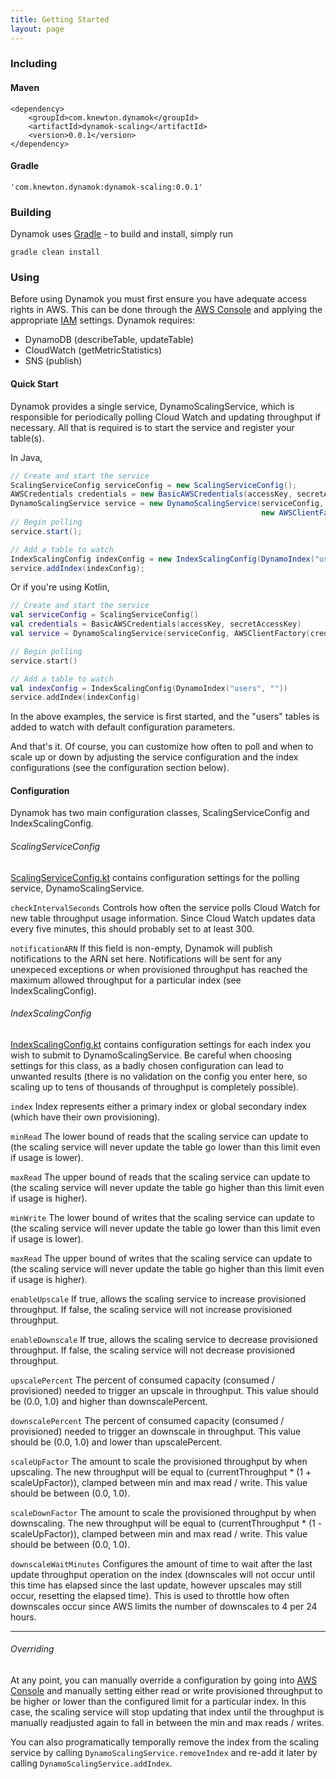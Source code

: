 ```yaml
---
title: Getting Started
layout: page
---
```


### Including
#### Maven
```
<dependency>
    <groupId>com.knewton.dynamok</groupId>
    <artifactId>dynamok-scaling</artifactId>
    <version>0.0.1</version>
</dependency>
```
#### Gradle
```
'com.knewton.dynamok:dynamok-scaling:0.0.1'
```

### Building

Dynamok uses [Gradle](https://gradle.org/) - to build and install, simply run

```
gradle clean install
```

### Using

Before using Dynamok you must first ensure you have adequate access rights in AWS.  This can be done through the [AWS Console](http://aws.amazon.com/console/) and applying the appropriate [IAM](http://aws.amazon.com/iam/) settings.  Dynamok requires:

- DynamoDB (describeTable, updateTable)
- CloudWatch (getMetricStatistics)
- SNS (publish)

#### Quick Start

Dynamok provides a single service, DynamoScalingService, which is responsible for periodically polling Cloud Watch and updating throughput if necessary.  All that is required is to start the service and register your table(s).

In Java,

```java
// Create and start the service
ScalingServiceConfig serviceConfig = new ScalingServiceConfig();
AWSCredentials credentials = new BasicAWSCredentials(accessKey, secretAccessKey);
DynamoScalingService service = new DynamoScalingService(serviceConfig,
                                                        new AWSClientFactory(credentials));
// Begin polling
service.start();

// Add a table to watch
IndexScalingConfig indexConfig = new IndexScalingConfig(DynamoIndex("users", ""));
service.addIndex(indexConfig);
```

Or if you're using Kotlin,

```kotlin
// Create and start the service
val serviceConfig = ScalingServiceConfig()
val credentials = BasicAWSCredentials(accessKey, secretAccessKey)
val service = DynamoScalingService(serviceConfig, AWSClientFactory(credentials))

// Begin polling
service.start()

// Add a table to watch
val indexConfig = IndexScalingConfig(DynamoIndex("users", ""))
service.addIndex(indexConfig)
```

In the above examples, the service is first started, and the "users" tables is added to watch with default configuration parameters.

And that's it.  Of course, you can customize how often to poll and when to scale up or down by adjusting the service configuration and the index configurations (see the configuration section below).

#### Configuration

Dynamok has two main configuration classes, ScalingServiceConfig and IndexScalingConfig.

###### ScalingServiceConfig

[ScalingServiceConfig.kt](https://github.com/Knewton/dynamok/blob/master/dynamok-scaling/src/main/kotlin/com/knewton/dynamok/config/ScalingServiceConfig.kt) contains configuration settings for the polling service, DynamoScalingService.

`checkIntervalSeconds`
Controls how often the service polls Cloud Watch for new table throughput usage information.  Since Cloud Watch updates data every five minutes, this should probably set to at least 300.

`notificationARN`
If this field is non-empty, Dynamok will publish notifications to the ARN set here.  Notifications will be sent for any unexpeced exceptions or when provisioned throughput has reached the maximum allowed throughput for a particular index (see IndexScalingConfig).

###### IndexScalingConfig

[IndexScalingConfig.kt](https://github.com/Knewton/dynamok/blob/master/dynamok-scaling/src/main/kotlin/com/knewton/dynamok/config/IndexScalingConfig.kt) contains configuration settings for each index you wish to submit to DynamoScalingService.  Be careful when choosing settings for this class, as a badly chosen configuration can lead to unwanted results (there is no validation on the config you enter here, so scaling up to tens of thousands of throughput is completely possible).

`index`
Index represents either a primary index or global secondary index (which have their own provisioning).

`minRead`
The lower bound of reads that the scaling service can update to (the scaling service will never update the table go lower than this limit even if usage is lower).

`maxRead`
The upper bound of reads that the scaling service can update to (the scaling service will never update the table go higher than this limit even if usage is higher).

`minWrite`
The lower bound of writes that the scaling service can update to (the scaling service will never update the table go lower than this limit even if usage is lower).

`maxRead`
The upper bound of writes that the scaling service can update to (the scaling service will never update the table go higher than this limit even if usage is higher).

`enableUpscale`
If true, allows the scaling service to increase provisioned throughput.  If false, the scaling service will not increase provisioned throughput.

`enableDownscale`
If true, allows the scaling service to decrease provisioned throughput.  If false, the scaling service will not decrease provisioned throughput.

`upscalePercent`
The percent of consumed capacity (consumed / provisioned) needed to trigger an upscale in throughput.  This value should be (0.0, 1.0) and higher than downscalePercent.

`downscalePercent`
The percent of consumed capacity (consumed / provisioned) needed to trigger an downscale in throughput.  This value should be (0.0, 1.0) and lower than upscalePercent.

`scaleUpFactor`
The amount to scale the provisioned throughput by when upscaling.  The new throughput will be equal to (currentThroughput * (1 + scaleUpFactor)), clamped between min and max read / write.  This value should be between (0.0, 1.0).

`scaleDownFactor`
The amount to scale the provisioned throughput by when downscaling.  The new throughput will be equal to (currentThroughput * (1 - scaleUpFactor)), clamped between min and max read / write.  This value should be between (0.0, 1.0).

`downscaleWaitMinutes`
Configures the amount of time to wait after the last update throughput operation on the index (downscales will not occur until this time has elapsed since the last update, however upscales may still occur, resetting the elapsed time).  This is used to throttle how often downscales occur since AWS limits the number of downscales to 4 per 24 hours.

---

###### Overriding

At any point, you can manually override a configuration by going into [AWS Console](http://aws.amazon.com/console/) and manually setting either read or write provisioned throughput to be higher or lower than the configured limit for a particular index.  In this case, the scaling service will stop updating that index until the throughput is manually readjusted again to fall in between the min and max reads / writes.

You can also programatically temporally remove the index from the scaling service by calling `DynamoScalingService.removeIndex` and re-add it later by calling `DynamoScalingService.addIndex`.
